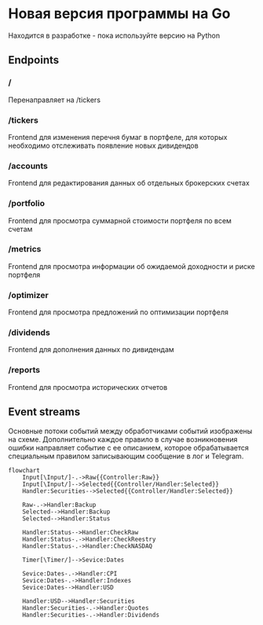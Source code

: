 # Новая версия программы на Go

Находится в разработке - пока используйте версию на Python

## Endpoints

### /

Перенаправляет на /tickers


### /tickers

Frontend для изменения перечня бумаг в портфеле, для которых необходимо отслеживать появление новых дивидендов

### /accounts

Frontend для редактирования данных об отдельных брокерских счетах

### /portfolio

Frontend для просмотра суммарной стоимости портфеля по всем счетам

### /metrics

Frontend для просмотра информации об ожидаемой доходности и риске портфеля

### /optimizer

Frontend для просмотра предложений по оптимизации портфеля

### /dividends

Frontend для дополнения данных по дивидендам

### /reports

Frontend для просмотра исторических отчетов

## Event streams

Основные потоки событий между обработчиками событий изображены на схеме.
Дополнительно каждое правило в случае возникновения ошибки направляет событие с ее описанием,
которое обрабатывается специальным правилом записывающим сообщение в лог и Telegram.
```mermaid
flowchart
    Input[\Input/]-.->Raw{{Controller:Raw}}
    Input[\Input/]-->Selected{{Controller/Handler:Selected}}
    Handler:Securities-->Selected{{Controller/Handler:Selected}}
    
    Raw-.->Handler:Backup
    Selected-->Handler:Backup
    Selected-->Handler:Status
    
    Handler:Status-->Handler:CheckRaw
    Handler:Status-.->Handler:CheckReestry
    Handler:Status-.->Handler:CheckNASDAQ
    
    Timer[\Timer/]-->Sevice:Dates
    
    Sevice:Dates-.->Handler:CPI
    Sevice:Dates-.->Handler:Indexes
    Sevice:Dates-->Handler:USD

	Handler:USD-->Handler:Securities
    Handler:Securities-.->Handler:Quotes
	Handler:Securities-.->Handler:Dividends

```